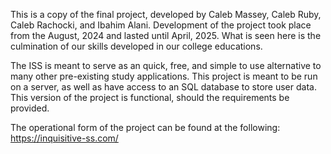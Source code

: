This is a copy of the final project, developed by Caleb Massey, Caleb Ruby, Caleb Rachocki, and Ibahim Alani.
Development of the project took place from the August, 2024 and lasted until April, 2025. What is seen here is the culmination of our skills developed in our college educations.

The ISS is meant to serve as an quick, free, and simple to use alternative to many other pre-existing study applications.
This project is meant to be run on a server, as well as have access to an SQL database to store user data.
This version of the project is functional, should the requirements be provided.

The operational form of the project can be found at the following:
https://inquisitive-ss.com/
